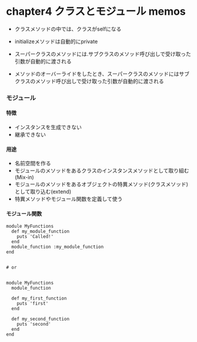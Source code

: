 # chapter4 クラスとモジュール memos

- クラスメソッドの中では、クラスがselfになる

- initializeメソッドは自動的にprivate

- スーパークラスのメソッドには.サブクラスのメソッド呼び出しで受け取った引数が自動的に渡される

- メソッドのオーバーライドをしたとき、スーパークラスのメソッドにはサブクラスのメソッド呼び出しで受け取った引数が自動的に渡される

### モジュール

#### 特徴

- インスタンスを生成できない
- 継承できない

#### 用途

- 名前空間を作る
- モジュールのメソッドをあるクラスのインスタンスメソッドとして取り組む(Mix-in)
- モジュールのメソッドをあるオブジェクトの特異メソッド(クラスメソッド)として取り込む(extend)
- 特異メソッドやモジュール関数を定義して使う

#### モジュール関数

```
module MyFunctions
  def my_module_function
    puts 'Called!'
  end
  module_function :my_module_function
end


# or


module MyFunctions
  module_function

  def my_first_function
    puts 'first'
  end

  def my_second_function
    puts 'second'
  end
end
```
